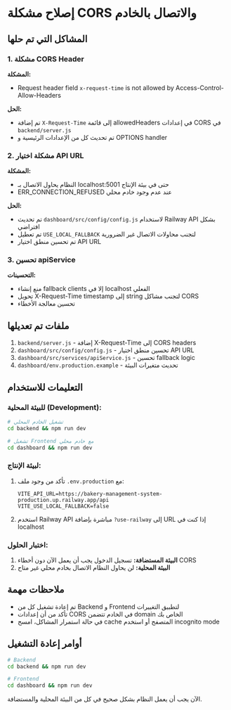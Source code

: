 # إصلاح مشكلة CORS والاتصال بالخادم

## المشاكل التي تم حلها

### 1. مشكلة CORS Header
**المشكلة:** 
- Request header field `x-request-time` is not allowed by Access-Control-Allow-Headers

**الحل:**
- تم إضافة `X-Request-Time` إلى قائمة allowedHeaders في إعدادات CORS في `backend/server.js`
- تم تحديث كل من الإعدادات الرئيسية و OPTIONS handler

### 2. مشكلة اختيار API URL
**المشكلة:**
- النظام يحاول الاتصال بـ localhost:5001 حتى في بيئة الإنتاج
- ERR_CONNECTION_REFUSED عند عدم وجود خادم محلي

**الحل:**
- تم تحديث `dashboard/src/config/config.js` لاستخدام Railway API بشكل افتراضي
- تم تعطيل `USE_LOCAL_FALLBACK` لتجنب محاولات الاتصال غير الضرورية
- تم تحسين منطق اختيار API URL

### 3. تحسين apiService
**التحسينات:**
- منع إنشاء fallback clients إلا في localhost الفعلي
- تحويل X-Request-Time timestamp إلى string لتجنب مشاكل CORS
- تحسين معالجة الأخطاء

## ملفات تم تعديلها

1. `backend/server.js` - إضافة X-Request-Time إلى CORS headers
2. `dashboard/src/config/config.js` - تحسين منطق اختيار API URL
3. `dashboard/src/services/apiService.js` - تحسين fallback logic
4. `dashboard/env.production.example` - تحديث متغيرات البيئة

## التعليمات للاستخدام

### للبيئة المحلية (Development):
```bash
# تشغيل الخادم المحلي
cd backend && npm run dev

# تشغيل Frontend مع خادم محلي
cd dashboard && npm run dev
```

### لبيئة الإنتاج:
1. تأكد من وجود ملف `.env.production` مع:
   ```
   VITE_API_URL=https://bakery-management-system-production.up.railway.app/api
   VITE_USE_LOCAL_FALLBACK=false
   ```

2. استخدم Railway API مباشرة بإضافة `?use-railway` إلى URL إذا كنت في localhost

### اختبار الحلول:
1. **البيئة المستضافة:** تسجيل الدخول يجب أن يعمل الآن دون أخطاء CORS
2. **البيئة المحلية:** لن يحاول النظام الاتصال بخادم محلي غير متاح

## ملاحظات مهمة

- تم إعادة تشغيل كل من Backend و Frontend لتطبيق التغييرات
- تأكد من أن إعدادات CORS في الخادم تتضمن domain الخاص بك
- في حالة استمرار المشاكل، امسح cache المتصفح أو استخدم incognito mode

## أوامر إعادة التشغيل

```bash
# Backend
cd backend && npm run dev

# Frontend  
cd dashboard && npm run dev
```

الآن يجب أن يعمل النظام بشكل صحيح في كل من البيئة المحلية والمستضافة. 